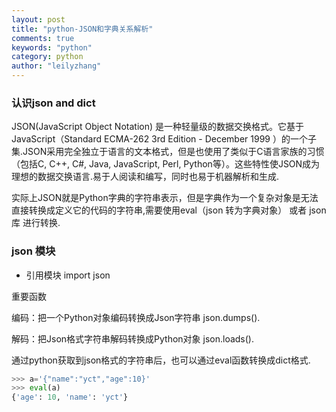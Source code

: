 ```yaml
---
layout: post
title: "python-JSON和字典关系解析"
comments: true
keywords: "python"
category: python
author: "leilyzhang"
---
```


### 认识json and dict
JSON(JavaScript Object Notation) 是一种轻量级的数据交换格式。它基于JavaScript（Standard ECMA-262 3rd Edition - December 1999       ）的一个子集.JSON采用完全独立于语言的文本格式，但是也使用了类似于C语言家族的习惯（包括C, C++, C#, Java, JavaScript, Perl, Python等）。这些特性使JSON成为理想的数据交换语言.易于人阅读和编写，同时也易于机器解析和生成.

实际上JSON就是Python字典的字符串表示，但是字典作为一个复杂对象是无法直接转换成定义它的代码的字符串,需要使用eval（json 转为字典对象） 或者 json库 进行转换.


### json 模块

- 引用模块 import json 

重要函数

编码：把一个Python对象编码转换成Json字符串   json.dumps().

解码：把Json格式字符串解码转换成Python对象   json.loads().

通过python获取到json格式的字符串后，也可以通过eval函数转换成dict格式.

```python
>>> a='{"name":"yct","age":10}'
>>> eval(a)
{'age': 10, 'name': 'yct'}
```

